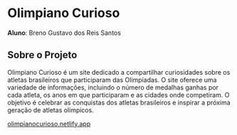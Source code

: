 # Olimpiano Curioso

**Aluno**: Breno Gustavo dos Reis Santos

## Sobre o Projeto

Olimpiano Curioso é um site dedicado a compartilhar curiosidades sobre os atletas brasileiros que participaram das Olimpíadas. O site oferece uma variedade de informações, incluindo o número de medalhas ganhas por cada atleta, os anos em que participaram e as cidades onde competiram. O objetivo é celebrar as conquistas dos atletas brasileiros e inspirar a próxima geração de atletas olímpicos.

[olimpianocurioso.netlify.app](https://olimpianocurioso.netlify.app/)